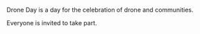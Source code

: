 Drone Day is a day for the celebration of drone and communities.

Everyone is invited to take part.
